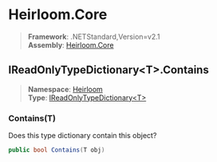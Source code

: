 # Heirloom.Core

> **Framework**: .NETStandard,Version=v2.1  
> **Assembly**: [Heirloom.Core][0]  

## IReadOnlyTypeDictionary\<T>.Contains

> **Namespace**: [Heirloom][0]  
> **Type**: [IReadOnlyTypeDictionary\<T>][1]  

### Contains(T)

Does this type dictionary contain this object?

```cs
public bool Contains(T obj)
```

[0]: ../../../Heirloom.Core.md
[1]: ../IReadOnlyTypeDictionary[T].md
